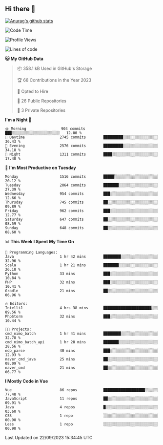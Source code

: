 ## Hi there 👋

[![Anurag's github stats](https://github-readme-stats.vercel.app/api?username=Songwonseok)](https://github.com/anuraghazra/github-readme-stats)



<!--START_SECTION:waka-->
![Code Time](http://img.shields.io/badge/Code%20Time-2%2C517%20hrs%2040%20mins-blue)

![Profile Views](http://img.shields.io/badge/Profile%20Views-0-blue)

![Lines of code](https://img.shields.io/badge/From%20Hello%20World%20I%27ve%20Written-35.0%20million%20lines%20of%20code-blue)

**🐱 My GitHub Data** 

> 📦 358.1 kB Used in GitHub's Storage 
 > 
> 🏆 68 Contributions in the Year 2023
 > 
> 💼 Opted to Hire
 > 
> 📜 26 Public Repositories 
 > 
> 🔑 3 Private Repositories 
 > 
**I'm a Night 🦉** 

```text
🌞 Morning                904 commits         ███░░░░░░░░░░░░░░░░░░░░░░   12.00 % 
🌆 Daytime                2745 commits        █████████░░░░░░░░░░░░░░░░   36.43 % 
🌃 Evening                2576 commits        █████████░░░░░░░░░░░░░░░░   34.18 % 
🌙 Night                  1311 commits        ████░░░░░░░░░░░░░░░░░░░░░   17.40 % 
```
📅 **I'm Most Productive on Tuesday** 

```text
Monday                   1516 commits        █████░░░░░░░░░░░░░░░░░░░░   20.12 % 
Tuesday                  2064 commits        ███████░░░░░░░░░░░░░░░░░░   27.39 % 
Wednesday                954 commits         ███░░░░░░░░░░░░░░░░░░░░░░   12.66 % 
Thursday                 745 commits         ██░░░░░░░░░░░░░░░░░░░░░░░   09.89 % 
Friday                   962 commits         ███░░░░░░░░░░░░░░░░░░░░░░   12.77 % 
Saturday                 647 commits         ██░░░░░░░░░░░░░░░░░░░░░░░   08.59 % 
Sunday                   648 commits         ██░░░░░░░░░░░░░░░░░░░░░░░   08.60 % 
```


📊 **This Week I Spent My Time On** 

```text
💬 Programming Languages: 
Java                     1 hr 42 mins        ████████░░░░░░░░░░░░░░░░░   32.96 % 
Scala                    1 hr 21 mins        ███████░░░░░░░░░░░░░░░░░░   26.18 % 
Python                   33 mins             ███░░░░░░░░░░░░░░░░░░░░░░   10.84 % 
PHP                      32 mins             ███░░░░░░░░░░░░░░░░░░░░░░   10.41 % 
Gradle                   21 mins             ██░░░░░░░░░░░░░░░░░░░░░░░   06.96 % 

🔥 Editors: 
IntelliJ                 4 hrs 38 mins       ██████████████████████░░░   89.56 % 
PhpStorm                 32 mins             ███░░░░░░░░░░░░░░░░░░░░░░   10.44 % 

🐱‍💻 Projects: 
cmd_nimo_batch           1 hr 41 mins        ████████░░░░░░░░░░░░░░░░░   32.78 % 
cmd_nimo_batch_api       1 hr 28 mins        ███████░░░░░░░░░░░░░░░░░░   28.56 % 
ndp_parse                40 mins             ███░░░░░░░░░░░░░░░░░░░░░░   12.93 % 
naver_cmd_java           25 mins             ██░░░░░░░░░░░░░░░░░░░░░░░   08.09 % 
naver_cmd                21 mins             ██░░░░░░░░░░░░░░░░░░░░░░░   06.77 % 
```

**I Mostly Code in Vue** 

```text
Vue                      86 repos            ███████████████████░░░░░░   77.48 % 
JavaScript               11 repos            ██░░░░░░░░░░░░░░░░░░░░░░░   09.91 % 
Java                     4 repos             █░░░░░░░░░░░░░░░░░░░░░░░░   03.60 % 
CSS                      1 repo              ░░░░░░░░░░░░░░░░░░░░░░░░░   00.90 % 
Less                     1 repo              ░░░░░░░░░░░░░░░░░░░░░░░░░   00.90 % 
```




 Last Updated on 22/09/2023 15:34:45 UTC
<!--END_SECTION:waka-->
